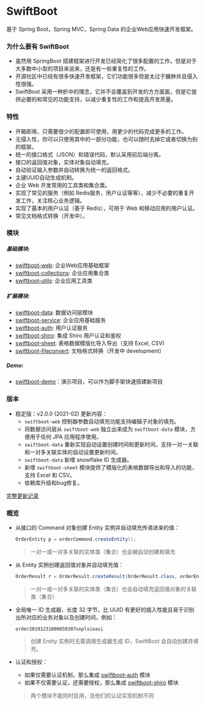 # SwiftBoot

基于 Spring Boot，Spring MVC，Spring Data 的企业Web应用快速开发框架。

### 为什么要有 SwiftBoot

* 虽然用 SpringBoot 搭建框架进行开发已经简化了很多配置的工作，但是对于大多数中小型的项目来说来，还是有一些重复性的工作。
* 开源社区中已经有很多快速开发框架，它们功能很多但是太过于臃肿并且侵入性很强。
* SwiftBoot 采用一种折中的理念，它并不会覆盖到开发的方方面面，但是它提供必要的和常见的功能支持，以减少重复性的工作和提高开发质量。

### 特性

* 开箱即用，只需要很少的配置即可使用，用更少的代码完成更多的工作。
* 无侵入性，你可以只使用其中的一部分功能，也可以随时去掉它或者切换为别的框架。
* 统一的接口格式（JSON）和错误代码，默认采用前后端分离。
* 接口的返回值对象，实体对象自动填充。
* 自动验证输入参数并自动转换为统一的返回格式。
* 主键UUID自动生成机制。
* 企业 Web 开发常用的工具类和集合类。
* 实现了常见的服务（例如 Redis服务，用户认证等等），减少不必要的重复开发工作，关注核心业务逻辑。
* 实现了基本的用户认证（基于 Redis），可用于 Web 和移动应用的用户认证。
* 常见文档格式转换（开发中）。

### 模块

##### 基础模块:

* [swiftboot-web](swiftboot-web): 企业Web应用基础框架
* [swiftboot-collections](swiftboot-collections): 企业应用集合类
* [swiftboot-utils](swiftboot-utils): 企业应用工具类
  
##### 扩展模块:

* [swiftboot-data](swiftboot-data): 数据访问层模块
* [swiftboot-service](swiftboot-service): 企业应用基础服务
* [swiftboot-auth](swiftboot-auth): 用户认证服务
* [swiftboot-shiro](swiftboot-shiro): 集成 Shiro 用户认证和鉴权
* [swiftboot-sheet](swiftboot-sheet): 表格数据模版化导入导出（支持 Excel, CSV)
* [swiftboot-fileconvert](swiftboot-fileconvert): 文档格式转换（开发中 development）

##### Demo:

* [swiftboot-demo](swiftboot-demo)：演示项目，可以作为脚手架快速搭建新项目


### 版本

* 稳定版：v2.0.0 (2021-02)
  更新内容：
  * `swiftboot-web` 控制器参数自动填充功能支持编辑子对象的填充。
  * 将数据访问层从 `swiftboot-web` 独立出来成为 `swiftboot-data` 模块，方便用于任何 JPA 应用程序使用。
  * `swiftboot-data` 重新实现自动设置创建时间和更新时间，支持一对一关联和一对多关联实体的自动设置更新时间。
  * `swiftboot-data` 新增 snowflake ID 生成器。
  * 新增 `swiftboot-sheet` 模块提供了模版化的表格数据导出和导入的功能，支持 Excel 和 CSV。
  * 依赖库升级和bug修复。


[完整更新记录](changelog.md)

### 概览

* 从接口的 Command 对象创建 Entity 实例并自动填充传递进来的值：

  ```java
  OrderEntity p = orderCommand.createEntity();
  ```

  > 一对一或一对多关联的实体类（集合）也会被自动创建和填充

* 从 Entity 实例创建返回值对象并自动填充值：

  ```java
  OrderResult r = OrderResult.createResult(OrderResult.class, orderEntity);
  ```

  > 一对一或一对多关联的实体类（集合）也会自动填充返回值对象的关联类（集合）

* 全局唯一 ID 生成器，长度 32 字节，比 UUID 有更好的插入性能且易于识别出所对应的业务对象以及创建时间，例如：
    ```
    order20191231000850307uxplsioasi
    ```

  > 创建 Entity 实例时无需调用生成器生成 ID，SwiftBoot 会自动创建并填充。

* 认证和授权：
    * 如果仅需要认证机制，那么集成 [swiftboot-auth](swiftboot-auth) 模块
    * 如果不仅需要认证，还需要授权，那么集成 [swiftboot-shiro](swiftboot-shiro) 模块

  > 两个模块不能同时启用，且他们的认证实现机制不同